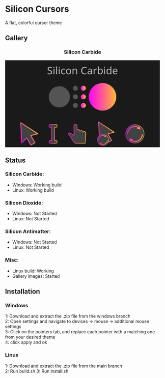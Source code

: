 # Silicon Cursors
A flat, colorful cursor theme

## Gallery
<p align="center"><h3 align="center">Silicon Carbide</h3><img align="center" title="silicon carbide" src="https://github.com/Silicasandwhich/silicon-cursors/blob/main/Gallery/carbide.png"></p>


## Status
### Silicon Carbide:
* Windows: Working build
* Linux: Working build

### Silicon Dioxide:
* Windows: Not Started
* Linux: Not Started

### Silicon Antimatter:
* Windows: Not Started
* Linux: Not Started

### Misc:
* Linux build: Working
* Gallery images: Started

## Installation
### Windows
1: Download and extract the .zip file from the windows branch  
2: Open settings and navigate to devices -> mouse -> additional mouse settings  
3: Click on the pointers tab, and replace each pointer with a matching one from your desired theme  
4: click apply and ok  

### Linux
1: Download and extract the .zip file from the main branch  
2: Run build.sh
3: Run install.sh
